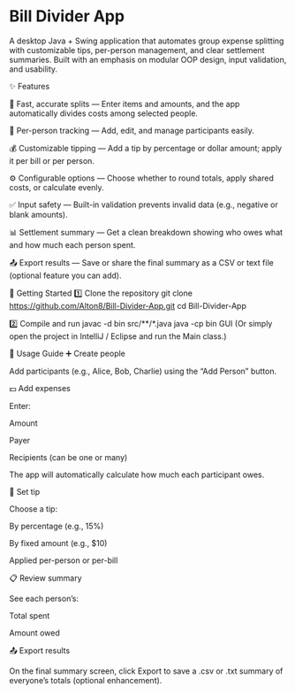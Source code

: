 # Bill Divider App

A desktop Java + Swing application that automates group expense splitting with customizable tips, per-person management, and clear settlement summaries. Built with an emphasis on modular OOP design, input validation, and usability.

✨ Features

🧮 Fast, accurate splits — Enter items and amounts, and the app automatically divides costs among selected people.

👥 Per-person tracking — Add, edit, and manage participants easily.

💰 Customizable tipping — Add a tip by percentage or dollar amount; apply it per bill or per person.

⚙️ Configurable options — Choose whether to round totals, apply shared costs, or calculate evenly.

✅ Input safety — Built-in validation prevents invalid data (e.g., negative or blank amounts).

📊 Settlement summary — Get a clean breakdown showing who owes what and how much each person spent.

📤 Export results — Save or share the final summary as a CSV or text file (optional feature you can add).

🚀 Getting Started
1️⃣ Clone the repository
git clone https://github.com/Alton8/Bill-Divider-App.git
cd Bill-Divider-App

2️⃣ Compile and run
javac -d bin src/**/*.java
java -cp bin GUI
(Or simply open the project in IntelliJ / Eclipse and run the Main class.)

🧩 Usage Guide
➕ Create people

Add participants (e.g., Alice, Bob, Charlie) using the “Add Person” button.

💵 Add expenses

Enter:

Amount

Payer

Recipients (can be one or many)

The app will automatically calculate how much each participant owes.

💫 Set tip

Choose a tip:

By percentage (e.g., 15%)

By fixed amount (e.g., $10)

Applied per-person or per-bill

📋 Review summary

See each person’s:

Total spent

Amount owed

📤 Export results

On the final summary screen, click Export to save a .csv or .txt summary of everyone’s totals (optional enhancement).
